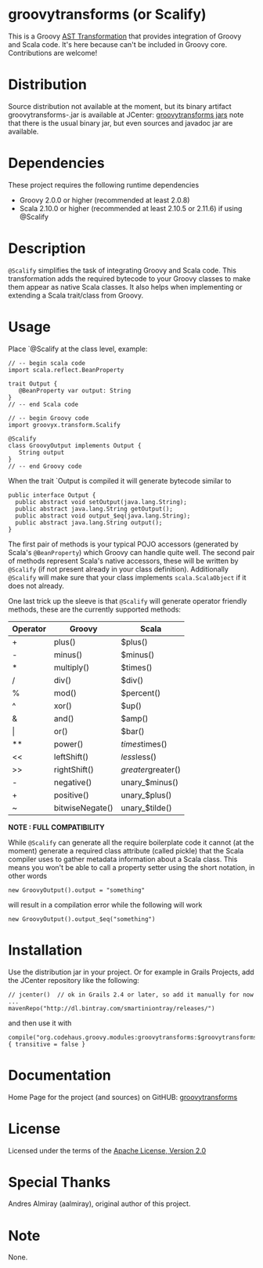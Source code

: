 groovytransforms (or Scalify)
=============================

This is a Groovy [AST Transformation][1] that provides integration of Groovy and Scala code.
It's here because can't be included in Groovy core. Contributions are welcome!


Distribution
============

Source distribution not available at the moment, 
but its binary artifact groovytransforms-<version>.jar is available at JCenter:
[groovytransforms jars](https://bintray.com/smartiniontray/releases/groovytransforms/)
note that there is the usual binary jar, but even sources and javadoc jar are available.


Dependencies
============

These project requires the following runtime dependencies

* Groovy 2.0.0 or higher (recommended at least 2.0.8)
* Scala 2.10.0 or higher (recommended at least 2.10.5 or 2.11.6) if using @Scalify


Description
===========

`@Scalify` simplifies the task of integrating Groovy and Scala code. This
transformation adds the required bytecode to your Groovy classes to make
them appear as native Scala classes. It also helps when implementing or
extending a Scala trait/class from Groovy.


Usage
=====

Place `@Scalify at the class level, example:

    // -- begin scala code
    import scala.reflect.BeanProperty

    trait Output {
       @BeanProperty var output: String
    }
    // -- end Scala code

    // -- begin Groovy code
    import groovyx.transform.Scalify

    @Scalify
    class GroovyOutput implements Output {
       String output
    }
    // -- end Groovy code

When the trait `Output is compiled it will generate bytecode similar to

    public interface Output {
      public abstract void setOutput(java.lang.String);
      public abstract java.lang.String getOutput();
      public abstract void output_$eq(java.lang.String);
      public abstract java.lang.String output();
    }

The first pair of methods is your typical POJO accessors (generated by Scala's
`@BeanProperty`) which Groovy can handle quite well. The second pair of methods
represent Scala's native accessors, these will be written by `@Scalify` (if not
present already in your class definition). Additionally `@Scalify` will make
sure that your class implements `scala.ScalaObject` if it does not already.

One last trick up the sleeve is that `@Scalify` will generate operator friendly
methods, these are the currently supported methods:

| Operator | Groovy          | Scala              |
| -------- | --------------- | ------------------ |
| +        | plus()          | $plus()            |
| -        | minus()         | $minus()           |
| *        | multiply()      | $times()           |
| /        | div()           | $div()             |
| %        | mod()           | $percent()         |
| ^        | xor()           | $up()              |
| &        | and()           | $amp()             |
| \|       | or()            | $bar()             |
| **       | power()         | $times$times()     |
| <<       | leftShift()     | $less$less()       |
| >>       | rightShift()    | $greater$greater() |
| -        | negative()      | unary_$minus()     |
| +        | positive()      | unary_$plus()      |
| ~        | bitwiseNegate() | unary_$tilde()     |

**NOTE : FULL COMPATIBILITY**

While `@Scalify` can generate all the require boilerplate code it cannot (at the
moment) generate a required class attribute (called pickle) that the Scala
compiler uses to gather metadata information about a Scala class. This means you
won't be able to call a property setter using the short notation, in other words

    new GroovyOutput().output = "something"

will result in a compilation error while the following will work

    new GroovyOutput().output_$eq("something")



Installation
============

Use the distribution jar in your project.
Or for example in Grails Projects, add the JCenter repository like the following:

	// jcenter()  // ok in Grails 2.4 or later, so add it manually for now ...
	mavenRepo("http://dl.bintray.com/smartiniontray/releases/")

and then use it with

	compile("org.codehaus.groovy.modules:groovytransforms:$groovytransformsVersion") { transitive = false }


Documentation
=============

Home Page for the project (and sources) on GitHUB:
[groovytransforms](https://github.com/smartiniOnGitHub/groovytransforms/)


License
=======

Licensed under the terms of the [Apache License, Version 2.0](http://www.apache.org/licenses/LICENSE-2.0)


Special Thanks
==============
Andres Almiray (aalmiray), original author of this project.


Note
====

None.


[1]: http://www.groovy-lang.org/metaprogramming.html


